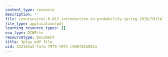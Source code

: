 ```yaml
---
content_type: resource
description: ''
file: /courses/res-6-012-introduction-to-probability-spring-2018/332143a27afa79791971c948f82b032a_sG3_Bveu_cA.pdf
file_type: application/pdf
learning_resource_types: []
ocw_type: OCWFile
resourcetype: Document
title: 3play pdf file
uid: 332143a2-7afa-7979-1971-c948f82b032a
---
```

